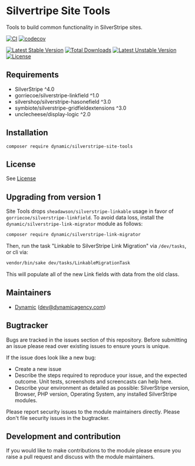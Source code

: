 # Silvertripe Site Tools

Tools to build common functionality in SilverStripe sites.

[![CI](https://github.com/dynamic/silverstripe-site-tools/actions/workflows/ci.yml/badge.svg)](https://github.com/dynamic/silverstripe-site-tools/actions/workflows/ci.yml)
[![codecov](https://codecov.io/gh/dynamic/silverstripe-site-tools/branch/master/graph/badge.svg)](https://codecov.io/gh/dynamic/silverstripe-site-tools)

[![Latest Stable Version](https://poser.pugx.org/dynamic/silverstripe-site-tools/v/stable)](https://packagist.org/packages/dynamic/silverstripe-site-tools)
[![Total Downloads](https://poser.pugx.org/dynamic/silverstripe-site-tools/downloads)](https://packagist.org/packages/dynamic/silverstripe-site-tools)
[![Latest Unstable Version](https://poser.pugx.org/dynamic/silverstripe-site-tools/v/unstable)](https://packagist.org/packages/dynamic/silverstripe-site-tools)
[![License](https://poser.pugx.org/dynamic/silverstripe-site-tools/license)](https://packagist.org/packages/dynamic/silverstripe-site-tools)


## Requirements

* SilverStripe ^4.0
* gorriecoe/silverstripe-linkfield ^1.0
* silvershop/silverstripe-hasonefield ^3.0
* symbiote/silverstripe-gridfieldextensions ^3.0
* unclecheese/display-logic ^2.0

## Installation

```
composer require dynamic/silverstripe-site-tools
```

## License
See [License](license.md)

## Upgrading from version 1

Site Tools drops `sheadawson/silverstripe-linkable` usage in favor of `gorriecoe/silverstripe-linkfield`. To avoid data loss, install the `dynamic/silverstripe-link-migrator` module as follows:

```markdown
composer require dynamic/silverstripe-link-migrator
```

Then, run the task "Linkable to SilverStripe Link Migration" via `/dev/tasks`, or cli via:
```markdown
vendor/bin/sake dev/tasks/LinkableMigrationTask
```

This will populate all of the new Link fields with data from the old class.

## Maintainers
 *  [Dynamic](http://www.dynamicagency.com) (<dev@dynamicagency.com>)

## Bugtracker
Bugs are tracked in the issues section of this repository. Before submitting an issue please read over
existing issues to ensure yours is unique.

If the issue does look like a new bug:

 - Create a new issue
 - Describe the steps required to reproduce your issue, and the expected outcome. Unit tests, screenshots
 and screencasts can help here.
 - Describe your environment as detailed as possible: SilverStripe version, Browser, PHP version,
 Operating System, any installed SilverStripe modules.

Please report security issues to the module maintainers directly. Please don't file security issues in the bugtracker.

## Development and contribution
If you would like to make contributions to the module please ensure you raise a pull request and discuss with the module maintainers.
